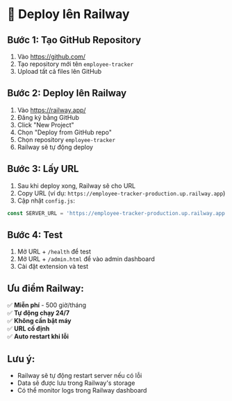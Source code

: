 # 🚀 Deploy lên Railway

## Bước 1: Tạo GitHub Repository

1. Vào https://github.com/
2. Tạo repository mới tên `employee-tracker`
3. Upload tất cả files lên GitHub

## Bước 2: Deploy lên Railway

1. Vào https://railway.app/
2. Đăng ký bằng GitHub
3. Click "New Project"
4. Chọn "Deploy from GitHub repo"
5. Chọn repository `employee-tracker`
6. Railway sẽ tự động deploy

## Bước 3: Lấy URL

1. Sau khi deploy xong, Railway sẽ cho URL
2. Copy URL (ví dụ: `https://employee-tracker-production.up.railway.app`)
3. Cập nhật `config.js`:

```javascript
const SERVER_URL = 'https://employee-tracker-production.up.railway.app';
```

## Bước 4: Test

1. Mở URL + `/health` để test
2. Mở URL + `/admin.html` để vào admin dashboard
3. Cài đặt extension và test

## Ưu điểm Railway:

✅ **Miễn phí** - 500 giờ/tháng  
✅ **Tự động chạy 24/7**  
✅ **Không cần bật máy**  
✅ **URL cố định**  
✅ **Auto restart khi lỗi**  

## Lưu ý:

- Railway sẽ tự động restart server nếu có lỗi
- Data sẽ được lưu trong Railway's storage
- Có thể monitor logs trong Railway dashboard 